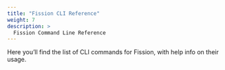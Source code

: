 ```yaml
---
title: "Fission CLI Reference"
weight: 7
description: >
  Fission Command Line Reference
---
```


Here you’ll find the list of CLI commands for Fission, with help info on their usage.
